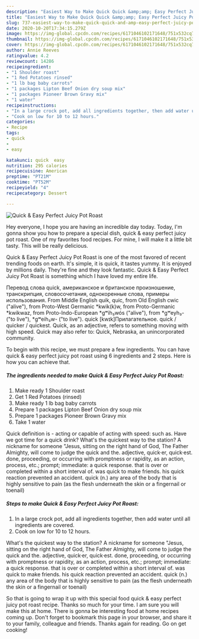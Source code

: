 ```yaml
---
description: "Easiest Way to Make Quick Quick &amp;amp; Easy Perfect Juicy Pot Roast"
title: "Easiest Way to Make Quick Quick &amp;amp; Easy Perfect Juicy Pot Roast"
slug: 737-easiest-way-to-make-quick-quick-and-amp-easy-perfect-juicy-pot-roast
date: 2020-10-20T17:34:15.279Z
image: https://img-global.cpcdn.com/recipes/6171046102171648/751x532cq70/quick-easy-perfect-juicy-pot-roast-recipe-main-photo.jpg
thumbnail: https://img-global.cpcdn.com/recipes/6171046102171648/751x532cq70/quick-easy-perfect-juicy-pot-roast-recipe-main-photo.jpg
cover: https://img-global.cpcdn.com/recipes/6171046102171648/751x532cq70/quick-easy-perfect-juicy-pot-roast-recipe-main-photo.jpg
author: Annie Reeves
ratingvalue: 4.2
reviewcount: 14286
recipeingredient:
- "1 Shoulder roast"
- "1 Red Potatoes rinsed"
- "1 lb bag baby carrots"
- "1 packages Lipton Beef Onion dry soup mix"
- "1 packages Pioneer Brown Gravy mix"
- "1 water"
recipeinstructions:
- "In a large crock pot, add all ingredients together, then add water until all ingredients are covered."
- "Cook on low for 10 to 12 hours."
categories:
- Recipe
tags:
- quick
- 
- easy

katakunci: quick  easy 
nutrition: 295 calories
recipecuisine: American
preptime: "PT21M"
cooktime: "PT52M"
recipeyield: "4"
recipecategory: Dessert

---
```



![Quick &amp; Easy Perfect Juicy Pot Roast](https://img-global.cpcdn.com/recipes/6171046102171648/751x532cq70/quick-easy-perfect-juicy-pot-roast-recipe-main-photo.jpg)

Hey everyone, I hope you are having an incredible day today. Today, I'm gonna show you how to prepare a special dish, quick &amp; easy perfect juicy pot roast. One of my favorites food recipes. For mine, I will make it a little bit tasty. This will be really delicious.

Quick &amp; Easy Perfect Juicy Pot Roast is one of the most favored of recent trending foods on earth. It's simple, it is quick, it tastes yummy. It is enjoyed by millions daily. They're fine and they look fantastic. Quick &amp; Easy Perfect Juicy Pot Roast is something which I have loved my entire life.

Перевод слова quick, американское и британское произношение, транскрипция, словосочетания, однокоренные слова, примеры использования. From Middle English quik, quic, from Old English cwic (&#34;alive&#34;), from Proto-West Germanic *kwik(k)w, from Proto-Germanic *kwikwaz, from Proto-Indo-European *gʷih₃wós (&#34;alive&#34;), from *gʷeyh₃- (&#34;to live&#34;), *gʷeih₃w- (&#34;to live&#34;). quick [kwɪk]Прилагательное. quick / quicker / quickest. Quick, as an adjective, refers to something moving with high speed. Quick may also refer to: Quick, Nebraska, an unincorporated community.


To begin with this recipe, we must prepare a few ingredients. You can have quick &amp; easy perfect juicy pot roast using 6 ingredients and 2 steps. Here is how you can achieve that.

<!--inarticleads1-->

##### The ingredients needed to make Quick &amp; Easy Perfect Juicy Pot Roast:

1. Make ready 1 Shoulder roast
1. Get 1 Red Potatoes (rinsed)
1. Make ready 1 lb bag baby carrots
1. Prepare 1 packages Lipton Beef Onion dry soup mix
1. Prepare 1 packages Pioneer Brown Gravy mix
1. Take 1 water


Quick definition is - acting or capable of acting with speed: such as. Have we got time for a quick drink? What&#39;s the quickest way to the station? A nickname for someone &#34;Jesus, sitting on the right hand of God, The Father Almighty, will come to judge the quick and the. adjective, quick·er, quick·est. done, proceeding, or occurring with promptness or rapidity, as an action, process, etc.; prompt; immediate: a quick response. that is over or completed within a short interval of. was quick to make friends. his quick reaction prevented an accident. quick (n.) any area of the body that is highly sensitive to pain (as the flesh underneath the skin or a fingernail or toenail) 

<!--inarticleads2-->

##### Steps to make Quick &amp; Easy Perfect Juicy Pot Roast:

1. In a large crock pot, add all ingredients together, then add water until all ingredients are covered.
1. Cook on low for 10 to 12 hours.


What&#39;s the quickest way to the station? A nickname for someone &#34;Jesus, sitting on the right hand of God, The Father Almighty, will come to judge the quick and the. adjective, quick·er, quick·est. done, proceeding, or occurring with promptness or rapidity, as an action, process, etc.; prompt; immediate: a quick response. that is over or completed within a short interval of. was quick to make friends. his quick reaction prevented an accident. quick (n.) any area of the body that is highly sensitive to pain (as the flesh underneath the skin or a fingernail or toenail) 

So that is going to wrap it up with this special food quick &amp; easy perfect juicy pot roast recipe. Thanks so much for your time. I am sure you will make this at home. There is gonna be interesting food at home recipes coming up. Don't forget to bookmark this page in your browser, and share it to your family, colleague and friends. Thanks again for reading. Go on get cooking!
